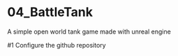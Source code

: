 # 04_BattleTank
A simple open world tank game made with unreal engine

#1 Configure the github repository
